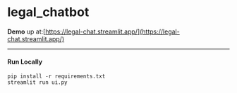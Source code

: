 # legal_chatbot

**Demo** up at:[https://legal-chat.streamlit.app/](https://legal-chat.streamlit.app/)

---

#### Run Locally

```
pip install -r requirements.txt
streamlit run ui.py
```

